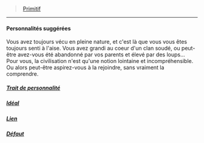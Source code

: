 ﻿---
!Items
Id: background_primitif_hd.md#personnalités-suggérées
ParentLink: background_primitif_hd.md#primitif
Name: Personnalités suggérées
ParentName: Primitif
NameLevel: 4
Attributes:
  Name: Personnalités suggérées
  Markdown: >+
    #### <!--Name-->Personnalités suggérées<!--/Name-->


    Vous avez toujours vécu en pleine nature, et c'est là que vous vous êtes toujours senti à l'aise. Vous avez grandi au coeur d'un clan soudé, ou peut-être avez-vous été abandonné par vos parents et élevé par des loups… Pour vous, la civilisation n'est qu'une notion lointaine et incompréhensible. Ou alors peut-être aspirez-vous à la rejoindre, sans vraiment la comprendre.

  Description: >+
    Vous avez toujours vécu en pleine nature, et c'est là que vous vous êtes toujours senti à l'aise. Vous avez grandi au coeur d'un clan soudé, ou peut-être avez-vous été abandonné par vos parents et élevé par des loups… Pour vous, la civilisation n'est qu'une notion lointaine et incompréhensible. Ou alors peut-être aspirez-vous à la rejoindre, sans vraiment la comprendre.

AttributesDictionary: >+
  Name: Personnalités suggérées

  Markdown: >+

    #### <!--Name-->Personnalités suggérées<!--/Name-->





    Vous avez toujours vécu en pleine nature, et c'est là que vous vous êtes toujours senti à l'aise. Vous avez grandi au coeur d'un clan soudé, ou peut-être avez-vous été abandonné par vos parents et élevé par des loups… Pour vous, la civilisation n'est qu'une notion lointaine et incompréhensible. Ou alors peut-être aspirez-vous à la rejoindre, sans vraiment la comprendre.



  Description: >+

    Vous avez toujours vécu en pleine nature, et c'est là que vous vous êtes toujours senti à l'aise. Vous avez grandi au coeur d'un clan soudé, ou peut-être avez-vous été abandonné par vos parents et élevé par des loups… Pour vous, la civilisation n'est qu'une notion lointaine et incompréhensible. Ou alors peut-être aspirez-vous à la rejoindre, sans vraiment la comprendre.



Description: >+
  Vous avez toujours vécu en pleine nature, et c'est là que vous vous êtes toujours senti à l'aise. Vous avez grandi au coeur d'un clan soudé, ou peut-être avez-vous été abandonné par vos parents et élevé par des loups… Pour vous, la civilisation n'est qu'une notion lointaine et incompréhensible. Ou alors peut-être aspirez-vous à la rejoindre, sans vraiment la comprendre.

---
> [Primitif](hd_background_primitif.md)

---

#### Personnalités suggérées

Vous avez toujours vécu en pleine nature, et c'est là que vous vous êtes toujours senti à l'aise. Vous avez grandi au coeur d'un clan soudé, ou peut-être avez-vous été abandonné par vos parents et élevé par des loups… Pour vous, la civilisation n'est qu'une notion lointaine et incompréhensible. Ou alors peut-être aspirez-vous à la rejoindre, sans vraiment la comprendre.



##### [Trait de personnalité](hd_background_primitif_trait_de_personnalite.md)



##### [Idéal](hd_background_primitif_ideal.md)



##### [Lien](hd_background_primitif_lien.md)



##### [Défaut](hd_background_primitif_defaut.md)

